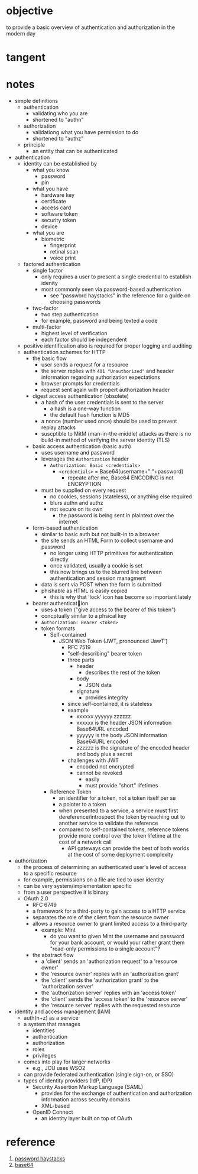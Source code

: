 # objective
to provide a basic overview of authentication and authorization in the modern day
# tangent

# notes
- simple definitions
	- authentication
		- validating who you are
		- shortened to "authn"
	- authorization
		- validationg what you have permission to do
		- shortened to "authz"
	- principle
		- an entity that can be authenticated
- authentication
	- identity can be established by
		- what you know
			- password
			- pin
		- what you have
			- hardware key
			- certificate
			- access card
			- software token
			- security token
			- device
		- what you are
			- biometric
				- fingerprint 
				- retinal scan
				- voice print
	- factored authentication
		- single factor
			- only requires a user to present a single credential to establish idenity
			- most commonly seen via password-based authentication
				- see "password haystacks" in the reference for a guide on choosing passwords
		- two-factor
			- two step authentication
			- for example, password and being texted a code
		- multi-factor
			- highest level of verification
			- each factor should be independent
	- positive identification also is required for proper logging and auditing
	- authentication schemes for HTTP
		- the basic flow
			- user sends a request for a resource
			- the server replies with `401 "Unauthorized"` and header information regarding authorization expectations
			- browser prompts for credentials
			- request sent again with propert authorization header
		- digest access authentication (obsolete)
			- a hash of the user credentials is sent to the server
				- a hash is a one-way function 
				- the default hash function is MD5
			- a nonce (number used once) should be used to prevent replay attacks
			- suscptible to MitM (man-in-the-middle) attacks as there is no build-in method of verifying the server identity (TLS)
		- basic access authentication (basic auth)
			- uses username and password
			- leverages the `Authorization` header
				- `Authorization: Basic <credentials>`
					- `<credentials>` = Base64(username+":"+password)
						- repeate after me, Base64 ENCODING is not ENCRYPTION
			- must be supplied on every request
				- no cookies, sessions (stateless), or anything else required
				- blurs authn and authz
				- not secure on its own
					- the password is being sent in plaintext over the internet
		- form-based authentication
			- similar to basic auth but not built-in to a browser
			- the site sends an HTML Form to collect username and password
				- no longer using HTTP primitives for authentication directly
				- once validated, usually a cookie is set
				- this now brings us to the blurred line between authentication and session managment
			- data is sent via POST when the form is submitted
			- phishable as HTML is easily copied
				- this is why that 'lock' icon has become so important lately
		- bearer authentication
			- uses a token ("give access to the bearer of this token")
			- concptually similar to a phsical key
			- `Authorization: Bearer <token>`
			- token formats
				- Self-contained
					- JSON Web Token (JWT, pronounced 'JawT')
						- RFC 7519
						- "self-describing" bearer token
						- three parts
							- header
								- describes the rest of the token
							- body
								- JSON data
							- signature
								- provides integrity
						- since self-contained, it is stateless
						- example
							- xxxxxx.yyyyyy.zzzzzz
							- xxxxxx is the header JSON information Base64URL encoded
							- yyyyyy is the body JSON information Base64URL encoded
							- zzzzzz is the signature of the encoded header and body plus a secret
						- challenges with JWT
							- encoded not encrypted
							- cannot be revoked
								- easily
								- must provide "short" lifetimes
				- Reference Token
					- an identifier for a token, not a token itself per se
					- a pointer to a token
					- when presented to a service, a service must first dereference/introspect the token by reaching out to another service to validate the reference
					- compared to self-contained tokens, reference tokens provide more control over the token lifetime at the cost of a network call
						- API gateways can provide the best of both worlds at the cost of some deployment complexity
- authorization
	- the process of determining an authenticated user's level of access to a specific resource
	- for example, permissions on a file are tied to user identity
	- can be very system/implementation specific
	- from a user perspective it is binary
	- OAuth 2.0
		- RFC 6749
		- a framework for a third-party to gain access to a HTTP service
		- separates the role of the client from the resource owner
		- allows a resource owner to grant limited access to a third-party
			- example: Mint
				- do you want to given Mint the username and password for your bank account, or would your rather grant them "read-only permissions to a single account"?
		- the abstract flow
			- a 'client' sends an 'authorization request' to a 'resource owner'
			- the 'resource owner' replies with an 'authorization grant'
			- the 'client' sends the 'authorization grant' to the 'authorization server'
			- the 'authorization server' replies with an 'access token'
			- the 'client' sends the 'access token' to the 'resource server'
			- the 'resource server' replies with the requested resource
- identity and access management (IAM)
	- auth(n+z) as a service
	- a system that manages 
		- identities
		- authentication
		- authorization
		- roles
		- privileges
	- comes into play for larger networks
		- e.g., JCU uses WSO2
	- can provide federated authentication (single sign-on, or SSO)
	- types of identity providers (IdP, IDP)
		- Security Assertion Markup Language (SAML)
			- provides for the exchange of authentication and authorization information across security domains
			- XML-based
		- OpenID Connect
			- an identity layer built on top of OAuth

# reference
1. [password haystacks](https://www.grc.com/haystack.htm)
2. [base64](https://en.wikipedia.org/wiki/Base64)
